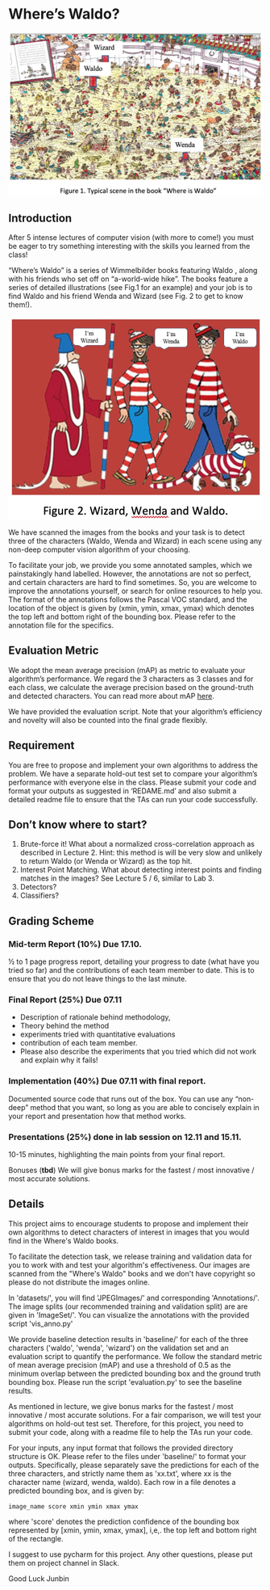 # Where’s Waldo?

![Wheres Waldo](img/fig1.jpg)

## Introduction

After 5 intense lectures of computer vision (with more to come!) you must be eager to try something interesting with the skills you learned from the class!

“Where’s Waldo” is a series of Wimmelbilder books featuring Waldo , along with his friends who set off on “a-world-wide hike”. The books feature a series of detailed illustrations (see Fig.1 for an example) and your job is to find Waldo and his friend Wenda and Wizard (see Fig. 2 to get to know them!).

![Waldo, Wenda, and Wizard](img/fig2.jpg)

We have scanned the images from the books and your task is to detect three of the characters (Waldo, Wenda and Wizard) in each scene using any non-deep computer vision algorithm of your choosing.

To facilitate your job, we provide you some annotated samples, which we painstakingly hand labelled. However, the annotations are not so perfect, and certain characters are hard to find sometimes. So, you are welcome to improve the annotations yourself, or search for online resources to help you. The format of the annotations follows the Pascal VOC standard, and the location of the object is given by (xmin, ymin, xmax, ymax) which denotes the top left and bottom right of the bounding box. Please refer to the annotation file for the specifics.

## Evaluation Metric

We adopt the mean average precision (mAP) as metric to evaluate your algorithm’s performance. We regard the 3 characters as 3 classes and for each class, we calculate the average precision based on the ground-truth and detected characters. You can read more about mAP [here](https://medium.com/@jonathan_hui/map-mean-average-precision-for-object-detection-45c121a31173).

We have provided the evaluation script. Note that your algorithm’s efficiency and novelty will also be counted into the final grade flexibly.

## Requirement

You are free to propose and implement your own algorithms to address the problem. We have a separate hold-out test set to compare your algorithm’s performance with everyone else in the class. Please submit your code and format your outputs as suggested in ‘REDAME.md’ and also submit a detailed readme file to ensure that the TAs can run your code successfully.

## Don’t know where to start?

1. Brute-force it! What about a normalized cross-correlation approach as described in Lecture 2. Hint: this method is will be very slow and unlikely to return Waldo (or Wenda or Wizard) as the top hit.
2. Interest Point Matching. What about detecting interest points and finding matches in the images? See Lecture 5 / 6, similar to Lab 3.
3. Detectors?
4. Classifiers?

## Grading Scheme

### Mid-term Report (10%) **Due 17.10.**

½ to 1 page progress report, detailing your progress to date (what have you tried so far) and the contributions of each team member to date. This is to ensure that you do not leave things to the last minute.

### Final Report (25%) **Due 07.11**

- Description of rationale behind methodology,
- Theory behind the method
- experiments tried with quantitative evaluations
- contribution of each team member.
- Please also describe the experiments that you tried which did not work and explain why it fails!

### Implementation (40%) **Due 07.11 with final report.**

Documented source code that runs out of the box. You can use any “non-deep” method that you want, so long as you are able to concisely explain in your report and presentation how that method works.

### Presentations (25%) **done in lab session on 12.11 and 15.11.**

10-15 minutes, highlighting the main points from your final report.

Bonuses (**tbd**)
We will give bonus marks for the fastest / most innovative / most accurate solutions.

## Details

This project aims to encourage students to propose and implement their own algorithms to detect characters of interest
in images that you would find in the Where's Waldo books.

To facilitate the detection task, we release training and validation data for you to work with and test your algorithm's effectiveness. Our images are scanned from the "Where's Waldo" books and we don't have copyright so please do not distribute the images online.

In 'datasets/', you will find 'JPEGImages/' and corresponding 'Annotations/'. The image splits (our recommended training and validation split) are are given in 'ImageSet/'. You can visualize the annotations with the provided script 'vis_anno.py'

We provide baseline detection results in 'baseline/' for each of the three characters ('waldo', 'wenda', 'wizard')
on the validation set and an evaluation script to quantify the performance. We follow the standard metric of mean
average precision (mAP) and use a threshold of 0.5 as the minimum overlap between the predicted bounding box and
the ground truth bounding box. Please run the script 'evaluation.py' to see the baseline results.

As mentioned in lecture, we give bonus marks for the fastest / most innovative / most accurate solutions. For a fair comparison, we will test your algorithms on hold-out test set. Therefore, for this project, you need to submit your code, along with a readme file to help the TAs run your code.

For your inputs, any input format that follows the provided directory structure is OK. Please refer to the files under 'baseline/' to format your outputs. Specifically, please separately save the predictions for each of the three characters, and strictly name them as 'xx.txt', where xx is the character name (wizard, wenda, waldo). Each row in a file denotes a predicted bounding box, and is given by:

```
image_name score xmin ymin xmax ymax
```

where 'score' denotes the prediction confidence of the bounding box represented by [xmin, ymin, xmax, ymax], i,e,. the top left and bottom right of the rectangle.

I suggest to use pycharm for this project. Any other questions, please put them on project channel in Slack.

Good Luck
Junbin
